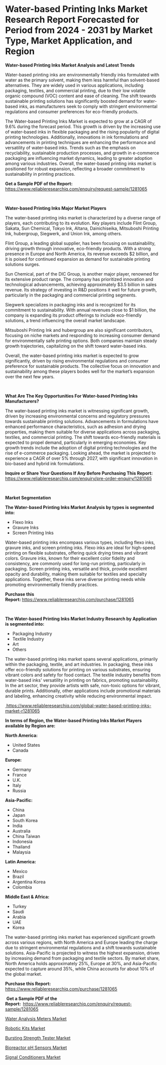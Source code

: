 <p><h1>Water-based Printing Inks Market Research Report Forecasted for Period from 2024 -  2031 by Market Type, Market Application, and Region</h1></p><p><strong>Water-based Printing Inks Market Analysis and Latest Trends</strong></p>
<p><p>Water-based printing inks are environmentally friendly inks formulated with water as the primary solvent, making them less harmful than solvent-based alternatives. They are widely used in various applications, including packaging, textiles, and commercial printing, due to their low volatile organic compound (VOC) content and ease of cleaning. The shift towards sustainable printing solutions has significantly boosted demand for water-based inks, as manufacturers seek to comply with stringent environmental regulations and consumer preferences for eco-friendly products.</p><p>The Water-based Printing Inks Market is expected to grow at a CAGR of 9.6% during the forecast period. This growth is driven by the increasing use of water-based inks in flexible packaging and the rising popularity of digital printing technologies. Additionally, innovations in ink formulations and advancements in printing techniques are enhancing the performance and versatility of water-based inks. Trends such as the emphasis on recyclability, sustainable production processes, and growth in e-commerce packaging are influencing market dynamics, leading to greater adoption among various industries. Overall, the water-based printing inks market is positioned for robust expansion, reflecting a broader commitment to sustainability in printing practices.</p></p>
<p><strong>Get a Sample PDF of the Report:&nbsp;</strong> <a href="https://www.reliableresearchiq.com/enquiry/request-sample/1281065?utm_campaign=101&utm_medium=2&utm_source=Github&utm_content=ia&utm_term=30092024&utm_id=water-based-printing-inks">https://www.reliableresearchiq.com/enquiry/request-sample/1281065</a></p>
<p>&nbsp;</p>
<p><strong>Water-based Printing Inks Major Market Players</strong></p>
<p><p>The water-based printing inks market is characterized by a diverse range of players, each contributing to its evolution. Key players include Flint Group, Sakata, Sun Chemical, Tokyo Ink, Altana, Dainichiseika, Mitsuboshi Printing Ink, hubergroup, Siegwerk, and Union Ink, among others. </p><p>Flint Group, a leading global supplier, has been focusing on sustainability, driving growth through innovative, eco-friendly products. With a strong presence in Europe and North America, its revenue exceeds $2 billion, and it is poised for continued expansion as demand for sustainable printing solutions surges.</p><p>Sun Chemical, part of the DIC Group, is another major player, renowned for its extensive product range. The company has prioritized innovation and technological advancements, achieving approximately $3.5 billion in sales revenue. Its strategy of investing in R&D positions it well for future growth, particularly in the packaging and commercial printing segments.</p><p>Siegwerk specializes in packaging inks and is recognized for its commitment to sustainability. With annual revenues close to $1 billion, the company is expanding its product offerings to include eco-friendly solutions, a trend influencing the overall market landscape.</p><p>Mitsuboshi Printing Ink and hubergroup are also significant contributors, focusing on niche markets and responding to increasing consumer demand for environmentally safe printing options. Both companies maintain steady growth trajectories, capitalizing on the shift toward water-based inks.</p><p>Overall, the water-based printing inks market is expected to grow significantly, driven by rising environmental regulations and consumer preference for sustainable products. The collective focus on innovation and sustainability among these players bodes well for the market’s expansion over the next few years.</p></p>
<p>&nbsp;</p>
<p><strong>What Are The Key Opportunities For Water-based Printing Inks Manufacturers?</strong></p>
<p><p>The water-based printing inks market is witnessing significant growth, driven by increasing environmental concerns and regulatory pressures towards sustainable printing solutions. Advancements in formulations have enhanced performance characteristics, such as adhesion and drying properties, making them suitable for diverse applications across packaging, textiles, and commercial printing. The shift towards eco-friendly materials is expected to propel demand, particularly in emerging economies. Key growth trends include the adoption of digital printing technologies and the rise of e-commerce packaging. Looking ahead, the market is projected to experience a CAGR of over 5% through 2027, with significant innovation in bio-based and hybrid ink formulations.</p></p>
<p><strong>Inquire or Share Your Questions If Any Before Purchasing This Report:</strong> <a href="https://www.reliableresearchiq.com/enquiry/pre-order-enquiry/1281065?utm_campaign=101&utm_medium=2&utm_source=Github&utm_content=ia&utm_term=30092024&utm_id=water-based-printing-inks">https://www.reliableresearchiq.com/enquiry/pre-order-enquiry/1281065</a></p>
<p>&nbsp;</p>
<p><strong>Market Segmentation</strong></p>
<p><strong>The Water-based Printing Inks Market Analysis by types is segmented into:</strong></p>
<p><ul><li>Flexo Inks</li><li>Gravure Inks</li><li>Screen Printing Inks</li></ul></p>
<p><p>Water-based printing inks encompass various types, including flexo inks, gravure inks, and screen printing inks. Flexo inks are ideal for high-speed printing on flexible substrates, offering quick drying times and vibrant colors. Gravure inks, known for their excellent color fidelity and consistency, are commonly used for long-run printing, particularly in packaging. Screen printing inks, versatile and thick, provide excellent opacity and durability, making them suitable for textiles and specialty applications. Together, these inks serve diverse printing needs while promoting environmentally friendly practices.</p></p>
<p><strong>Purchase this Report:&nbsp;</strong><a href="https://www.reliableresearchiq.com/purchase/1281065?utm_campaign=101&utm_medium=2&utm_source=Github&utm_content=ia&utm_term=30092024&utm_id=water-based-printing-inks">https://www.reliableresearchiq.com/purchase/1281065</a></p>
<p>&nbsp;</p>
<p><strong>The Water-based Printing Inks Market Industry Research by Application is segmented into:</strong></p>
<p><ul><li>Packaging Industry</li><li>Textile Industry</li><li>Art</li><li>Others</li></ul></p>
<p><p>The water-based printing inks market spans several applications, primarily within the packaging, textile, and art industries. In packaging, these inks offer eco-friendly solutions for printing on various substrates, ensuring vibrant colors and safety for food contact. The textile industry benefits from water-based inks' versatility in printing on fabrics, promoting sustainability. In the art sector, they provide artists with safe, non-toxic options for vibrant, durable prints. Additionally, other applications include promotional materials and labeling, enhancing creativity while reducing environmental impact.</p></p>
<p><a href="https://www.reliableresearchiq.com/global-water-based-printing-inks-market-r1281065?utm_campaign=101&utm_medium=2&utm_source=Github&utm_content=ia&utm_term=30092024&utm_id=water-based-printing-inks">&nbsp;https://www.reliableresearchiq.com/global-water-based-printing-inks-market-r1281065</a></p>
<p><strong>In terms of Region, the Water-based Printing Inks Market Players available by Region are:</strong></p>
<p>
    <p> <strong> North America: </strong>
        <ul>
            <li>United States</li>
            <li>Canada</li>
        </ul>
        </p> 
    <p> <strong> Europe: </strong>
        <ul>
            <li>Germany</li>
            <li>France</li>
            <li>U.K.</li>
            <li>Italy</li>
            <li>Russia</li>
        </ul>
        </p> 
    <p> <strong> Asia-Pacific: </strong>
        <ul>
            <li>China</li>
            <li>Japan</li>
            <li>South Korea</li>
            <li>India</li>
            <li>Australia</li>
            <li>China Taiwan</li>
            <li>Indonesia</li>
            <li>Thailand</li>
            <li>Malaysia</li>
        </ul>
        </p> 
    <p> <strong> Latin America: </strong>
        <ul>
            <li>Mexico</li>
            <li>Brazil</li>
            <li>Argentina Korea</li>
            <li>Colombia</li>
        </ul>
        </p> 
    <p> <strong> Middle East & Africa: </strong>
        <ul>
            <li>Turkey</li>
            <li>Saudi</li>
            <li>Arabia</li>
            <li>UAE</li>
            <li>Korea</li>
        </ul>
    </p>
    </p>
<p><p>The water-based printing inks market has experienced significant growth across various regions, with North America and Europe leading the charge due to stringent environmental regulations and a shift towards sustainable solutions. Asia-Pacific is projected to witness the highest expansion, driven by increasing demand from packaging and textile sectors. By market share, North America holds approximately 25%, Europe at 30%, and Asia-Pacific expected to capture around 35%, while China accounts for about 10% of the global market.</p></p>
<p><strong>Purchase this Report: </strong><a href="https://www.reliableresearchiq.com/purchase/1281065?utm_campaign=101&utm_medium=2&utm_source=Github&utm_content=ia&utm_term=30092024&utm_id=water-based-printing-inks">https://www.reliableresearchiq.com/purchase/1281065</a></p>
<p>&nbsp;<strong>Get a Sample PDF of the Report:&nbsp;&nbsp;</strong><a href="https://www.reliableresearchiq.com/enquiry/request-sample/1281065?utm_campaign=101&utm_medium=2&utm_source=Github&utm_content=ia&utm_term=30092024&utm_id=water-based-printing-inks">https://www.reliableresearchiq.com/enquiry/request-sample/1281065</a></p>
<p><strong></strong></p>
<p><p><a href="https://github.com/Armeladukagjini693/Market-Research-Report-List-1/blob/main/water-analysis-meters-market.md?utm_campaign=101&utm_medium=2&utm_source=Github&utm_content=ia&utm_term=30092024&utm_id=water-based-printing-inks">Water Analysis Meters Market</a></p><p><a href="https://issuu.com/reportprime-2/docs/robotic-kits-market-size-2030.pptx_39781da1ae9958?utm_campaign=101&utm_medium=2&utm_source=Github&utm_content=ia&utm_term=30092024&utm_id=water-based-printing-inks">Robotic Kits Market</a></p><p><a href="https://www.linkedin.com/pulse/what-growth-drivers-bursting-strength-tester-market-comprehensive-dafwe?utm_campaign=101&utm_medium=2&utm_source=Github&utm_content=ia&utm_term=30092024&utm_id=water-based-printing-inks">Bursting Strength Tester Market</a></p><p><a href="https://github.com/irishfasticzg0/Market-Research-Report-List-1/blob/main/bioreactor-ph-sensors-market.md?utm_campaign=101&utm_medium=2&utm_source=Github&utm_content=ia&utm_term=30092024&utm_id=water-based-printing-inks">Bioreactor pH Sensors Market</a></p><p><a href="https://issuu.com/reportprime-2/docs/signal-conditioners-market-size-203_1235e32cd84d04?utm_campaign=101&utm_medium=2&utm_source=Github&utm_content=ia&utm_term=30092024&utm_id=water-based-printing-inks">Signal Conditioners Market</a></p></p>